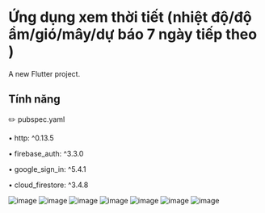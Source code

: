 # Ứng dụng xem thời tiết (nhiệt độ/độ ẩm/gió/mây/dự báo 7 ngày tiếp theo )

A new Flutter project.

## Tính năng

:pencil2:	pubspec.yaml

•	http: ^0.13.5

•	firebase_auth: ^3.3.0

•	google_sign_in: ^5.4.1

•	cloud_firestore: ^3.4.8


![image](https://user-images.githubusercontent.com/46096171/198328537-4f35c357-318c-4962-990e-0511076b813d.jpg)
![image](https://user-images.githubusercontent.com/46096171/198328551-644e80c2-9aec-4db5-b7a2-abfba880e8c0.jpg)
![image](https://user-images.githubusercontent.com/46096171/198328556-d3ad0549-6428-45a3-8527-b19dcae09f27.jpg)
![image](https://user-images.githubusercontent.com/46096171/198328566-90e4a5a0-282a-4fcc-a661-13337f4cec8f.jpg)
![image](https://user-images.githubusercontent.com/46096171/198328573-ff028357-110f-436c-9e4a-6b0cade57056.jpg)
![image](https://user-images.githubusercontent.com/46096171/198328578-e45748a8-5537-4935-8444-f74ad9db1c59.jpg)
![image](https://user-images.githubusercontent.com/46096171/198328582-9bc52dd2-3424-4eb7-bb97-256d0d292406.jpg)
